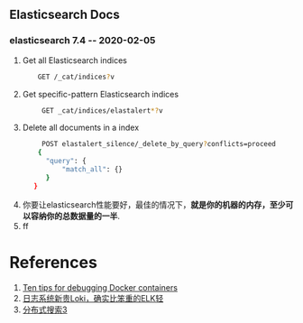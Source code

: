 ## Elasticsearch Docs
### elasticsearch 7.4 -- 2020-02-05

1. Get all Elasticsearch indices
```bash
       GET /_cat/indices?v
```
2. Get specific-pattern Elasticsearch indices
```bash
        GET _cat/indices/elastalert*?v
```
3. Delete all documents in a index
```bash
        POST elastalert_silence/_delete_by_query?conflicts=proceed
       {
         "query": {
             "match_all": {}
         }
      }
```
4. 你要让elasticsearch性能要好，最佳的情况下，**就是你的机器的内存，至少可以容纳你的总数据量的一半**.
5. ff


# References
1. [Ten tips for debugging Docker containers](https://medium.com/@betz.mark/ten-tips-for-debugging-docker-containers-cde4da841a1d)
2. [日志系统新贵Loki，确实比笨重的ELK轻](https://mp.weixin.qq.com/s?__biz=MzIxMTE0ODU5NQ==&mid=2650240058&idx=1&sn=f45eb6551de817f342ed4cf3b92ace6d&chksm=8f5a1e66b82d977000c33d7a0ed3fe41363f4e99032b87d3aac7edf232dbb4031cd5ffcf8afa&scene=126&sessionid=1592181017&key=f49733a29b17598309b8a7aaf937a04c474ead0f8973f732a020a4e499854123700a2f89f831bdcbf5d96341579f04a02842486094a0b243b82210d34f51b383d486388adec4dc316fad58c2b2ba5a13&ascene=1&uin=MTgyNzM2NTQxOA%3D%3D&devicetype=Windows+10+x64&version=6209007b&lang=zh_CN&exportkey=AzONfB4NyiUcCiSPqeFl0xE%3D&pass_ticket=9YkbcGQAYlSM%2B1RKGsdOsyDrBSdaq21IxVcLPtkvVClWNdhEz4daRNPHtxi%2Bcz2B)
3. [分布式搜索3](https://www.cnblogs.com/daiwei1981/p/9411495.html)